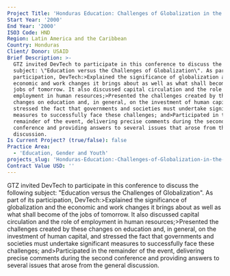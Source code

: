 ```yaml
---
Project Title: 'Honduras Education: Challenges of Globalization in the 21st Century'
Start Year: '2000'
End Year: '2000'
ISO3 Code: HND
Region: Latin America and the Caribbean
Country: Honduras
Client/ Donor: USAID
Brief Description: >-
  GTZ invited DevTech to participate in this conference to discuss the following
  subject: \"Education versus the Challenges of Globalization\". As part of its
  participation, DevTech:>Explained the significance of globalization and the
  economic and work changes it brings about as well as what shall become of the
  jobs of tomorrow. It also discussed capital circulation and the role of
  employment in human resources;>Presented the challenges created by these
  changes on education and, in general, on the investment of human capital, and
  stressed the fact that governments and societies must undertake significant
  measures to successfully face these challenges; and>Participated in the
  remainder of the event, delivering precise comments during the second
  conference and providing answers to several issues that arose from the general
  discussion.
Is Current Project? (true/false): false
Practice Area:
  - 'Education, Gender and Youth'
projects_slug: 'Honduras-Education:-Challenges-of-Globalization-in-the-21st-Century'
Contract Value USD: ''
---
```

GTZ invited DevTech to participate in this conference to discuss the following subject: \"Education versus the Challenges of Globalization\". As part of its participation, DevTech:>Explained the significance of globalization and the economic and work changes it brings about as well as what shall become of the jobs of tomorrow. It also discussed capital circulation and the role of employment in human resources;>Presented the challenges created by these changes on education and, in general, on the investment of human capital, and stressed the fact that governments and societies must undertake significant measures to successfully face these challenges; and>Participated in the remainder of the event, delivering precise comments during the second conference and providing answers to several issues that arose from the general discussion.